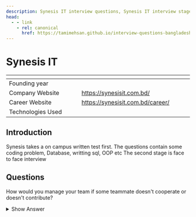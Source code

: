 ```yaml
---
description: Synesis IT interview questions, Synesis IT interview stages, Synesis IT interview details, Synesis IT interview question and answers
head:
  - - link
    - rel: canonical
      href: https://tamimehsan.github.io/interview-questions-bangladesh/companies/synesis
---
```

# Synesis IT

| <img width="441" height="1"> | <img width="441" height="1"> |
| :-| :- |
| Founding year | |
| Company Website | https://synesisit.com.bd/ |
| Career Website | https://synesisit.com.bd/career/ |
| Technologies Used|  |

## Introduction
Synesis takes a on campus written test first. The questions contain some coding problem, Database, writting sql, OOP etc
The second stage is face to face interview
## Questions
<article>

How would you manage your team if some teammate doesn't cooperate or doesn't contribute?
<details><summary>Show Answer</summary>

Answer varies from person to person
</details>
</article>

